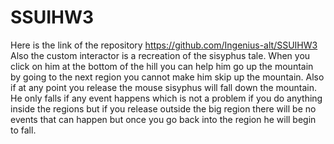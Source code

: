 # SSUIHW3
Here is the link of the repository https://github.com/Ingenius-alt/SSUIHW3
Also the custom interactor is a recreation of the sisyphus tale. When you click on him at the bottom of the hill you can help him go up the mountain by going to the next region you cannot make him skip up the mountain. Also if at any point you release the mouse sisyphus will fall down the mountain. He only falls if any event happens which is not a problem if you do anything inside the regions but if you release outside the big region there will be no events that can happen but once you go back into the region he will begin to fall.
